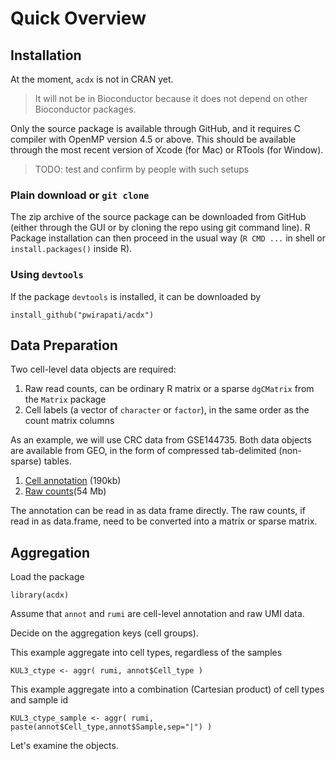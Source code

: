 # Quick Overview

## Installation

At the moment, `acdx` is not in CRAN yet. 

> It will not be in Bioconductor because it does not depend on other Bioconductor packages.

Only the source package is available through GitHub, and it requires C compiler with OpenMP version 4.5 or above.
This should be available through the most recent version of Xcode (for Mac) or RTools (for Window).

> TODO: test and confirm by people with such setups

### Plain download or `git clone`

The zip archive of the source package can be downloaded from GitHub (either through the GUI or
by cloning the repo using git command line). R Package installation can then proceed
in the usual way (`R CMD ...` in shell or `install.packages()` inside R).

### Using `devtools`

If the package `devtools` is installed, it can be downloaded by

```
install_github("pwirapati/acdx")
```

## Data Preparation

Two cell-level data objects are required:

1. Raw read counts, can be ordinary R matrix or a sparse `dgCMatrix` from the `Matrix` package
2. Cell labels (a vector of `character` or `factor`), in the same order as the count matrix columns

As an example, we will use CRC data from GSE144735. Both data objects are available from GEO, in
the form of compressed tab-delimited (non-sparse) tables.

1. [Cell annotation](https://www.ncbi.nlm.nih.gov/geo/download/?acc=GSE144735&format=file&file=GSE144735%5Fprocessed%5FKUL3%5FCRC%5F10X%5Fannotation%2Etxt%2Egz) (190kb)
2. [Raw counts](https://www.ncbi.nlm.nih.gov/geo/download/?acc=GSE144735&format=file&file=GSE144735%5Fprocessed%5FKUL3%5FCRC%5F10X%5Fraw%5FUMI%5Fcount%5Fmatrix%2Etxt%2Egz)(54 Mb)

The annotation can be read in as data frame directly. The raw counts, if read in as data.frame, need to be converted into a matrix or sparse matrix.

## Aggregation

Load the package

```
library(acdx)
```

Assume that `annot` and `rumi` are cell-level annotation and raw UMI data.

Decide on the aggregation keys (cell groups).

This example aggregate into cell types, regardless of the samples
```
KUL3_ctype <- aggr( rumi, annot$Cell_type )
```

This example aggregate into a combination (Cartesian product) of cell types and sample id

```
KUL3_ctype_sample <- aggr( rumi, paste(annot$Cell_type,annot$Sample,sep="|") )
```

Let's examine the objects.
